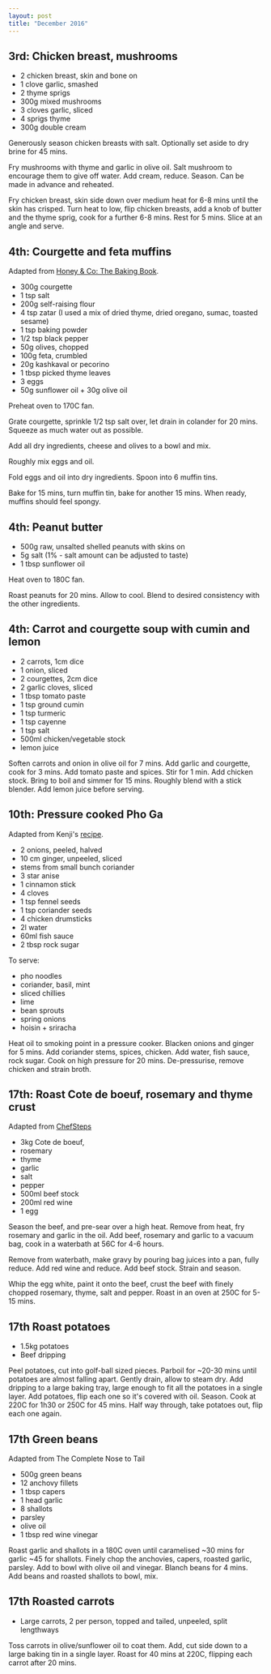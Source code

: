 ```yaml
---
layout: post
title: "December 2016"
---
```


## 3rd: Chicken breast, mushrooms

- 2 chicken breast, skin and bone on
- 1 clove garlic, smashed
- 2 thyme sprigs
- 300g mixed mushrooms
- 3 cloves garlic, sliced
- 4 sprigs thyme
- 300g double cream


Generously season chicken breasts with salt. Optionally set aside to dry brine for 45 mins.

Fry mushrooms with thyme and garlic in olive oil. Salt mushroom to encourage them to give off water. Add cream, reduce. Season. Can be made in advance and reheated.

Fry chicken breast, skin side down over medium heat for 6-8 mins until the skin has crisped. Turn heat to low, flip chicken breasts, add a knob of butter and the thyme sprig, cook for a further 6-8 mins. Rest for 5 mins. Slice at an angle and serve.


## 4th: Courgette and feta muffins

Adapted from [Honey & Co: The Baking Book](https://books.google.co.uk/books?id=0QqNBwAAQBAJ&pg=PT232&lpg=PT232&dq=feta+courgette+muffin+honey+and+co&source=bl&ots=3_M_lYPcO7&sig=MGv0KNO2DbdZj7AcBZJ8GLgidzk&hl=en&sa=X&ved=0ahUKEwibi7ittdrQAhWoJ5oKHZX_A90Q6AEIPDAD#v=onepage&q=feta%20courgette%20muffin%20honey%20and%20co&f=false).

- 300g courgette
- 1 tsp salt
- 200g self-raising flour
- 4 tsp zatar (I used a mix of dried thyme, dried oregano, sumac, toasted sesame)
- 1 tsp baking powder
- 1/2 tsp black pepper
- 50g olives, chopped
- 100g feta, crumbled
- 20g kashkaval or pecorino
- 1 tbsp picked thyme leaves
- 3 eggs
- 50g sunflower oil + 30g olive oil

Preheat oven to 170C fan.

Grate courgette, sprinkle 1/2 tsp salt over, let drain in colander for 20 mins. Squeeze as much water out as possible.

Add all dry ingredients, cheese and olives to a bowl and mix.

Roughly mix eggs and oil.

Fold eggs and oil into dry ingredients. Spoon into 6 muffin tins.

Bake for 15 mins, turn muffin tin, bake for another 15 mins. When ready, muffins should feel spongy.


## 4th: Peanut butter

- 500g raw, unsalted shelled peanuts with skins on
- 5g salt (1% - salt amount can be adjusted to taste)
- 1 tbsp sunflower oil

Heat oven to 180C fan.

Roast peanuts for 20 mins. Allow to cool. Blend to desired consistency with the other ingredients.


## 4th: Carrot and courgette soup with cumin and lemon

- 2 carrots, 1cm dice
- 1 onion, sliced
- 2 courgettes, 2cm dice
- 2 garlic cloves, sliced
- 1 tbsp tomato paste
- 1 tsp ground cumin
- 1 tsp turmeric
- 1 tsp cayenne
- 1 tsp salt
- 500ml chicken/vegetable stock
- lemon juice

Soften carrots and onion in olive oil for 7 mins. Add garlic and courgette, cook for 3 mins. Add tomato paste and spices. Stir for 1 min. Add chicken stock. Bring to boil and simmer for 15 mins. Roughly blend with a stick blender. Add lemon juice before serving.


## 10th: Pressure cooked Pho Ga

Adapted from Kenji's [recipe](http://www.seriouseats.com/recipes/2015/01/30-minute-pressure-cooker-pho-ga-recipe.html).

- 2 onions, peeled, halved
- 10 cm ginger, unpeeled, sliced
- stems from small bunch coriander
- 3 star anise
- 1 cinnamon stick
- 4 cloves
- 1 tsp fennel seeds
- 1 tsp coriander seeds
- 4 chicken drumsticks
- 2l water
- 60ml fish sauce
- 2 tbsp rock sugar

To serve:

- pho noodles
- coriander, basil, mint
- sliced chillies
- lime
- bean sprouts
- spring onions
- hoisin + sriracha

Heat oil to smoking point in a pressure cooker. Blacken onions and ginger for 5 mins. Add coriander stems, spices, chicken. Add water, fish sauce, rock sugar. Cook on high pressure for 20 mins. De-pressurise, remove chicken and strain broth.


## 17th: Roast Cote de boeuf, rosemary and thyme crust

Adapted from [ChefSteps](https://www.chefsteps.com/activities/win-the-holidays-with-herb-crusted-sous-vide-prime-rib-rib-roast)

- 3kg Cote de boeuf,
- rosemary
- thyme
- garlic
- salt
- pepper
- 500ml beef stock
- 200ml red wine
- 1 egg

Season the beef, and pre-sear over a high heat. Remove from heat, fry rosemary and garlic in the oil. Add beef, rosemary and garlic to a vacuum bag, cook in a waterbath at 56C for 4-6 hours.

Remove from waterbath, make gravy by pouring bag juices into a pan, fully reduce. Add red wine and reduce. Add beef stock. Strain and season.

Whip the egg white, paint it onto the beef, crust the beef with finely chopped rosemary, thyme, salt and pepper. Roast in an oven at 250C for 5-15 mins.


## 17th Roast potatoes

- 1.5kg potatoes
- Beef dripping

Peel potatoes, cut into golf-ball sized pieces. Parboil for ~20-30 mins until potatoes are almost falling apart. Gently drain, allow to steam dry. Add dripping to a large baking tray, large enough to fit all the potatoes in a single layer. Add potatoes, flip each one so it's covered with oil. Season. Cook at 220C for 1h30 or 250C for 45 mins. Half way through, take potatoes out, flip each one again.

## 17th Green beans

Adapted from The Complete Nose to Tail

- 500g green beans
- 12 anchovy fillets
- 1 tbsp capers
- 1 head garlic
- 8 shallots
- parsley
- olive oil
- 1 tbsp red wine vinegar

Roast garlic and shallots in a 180C oven until caramelised ~30 mins for garlic ~45 for shallots. Finely chop the anchovies, capers, roasted garlic, parsley. Add to bowl with olive oil and vinegar. Blanch beans for 4 mins. Add beans and roasted shallots to bowl, mix.


## 17th Roasted carrots

- Large carrots, 2 per person, topped and tailed, unpeeled, split lengthways

Toss carrots in olive/sunflower oil to coat them. Add, cut side down to a large baking tin in a single layer. Roast for 40 mins at 220C, flipping each carrot after 20 mins.
